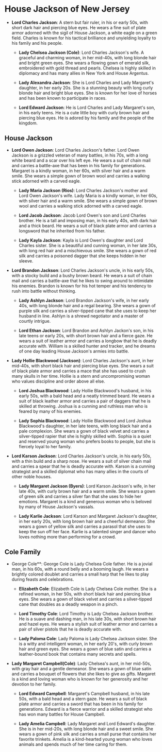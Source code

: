 # House Jackson of New Jersey

- **Lord Charles Jackson**: A stern but fair ruler, in his or early 50s, with short dark hair and piercing blue eyes. He wears a fine suit of plate armor adorned with the sigil of House Jackson, a white eagle on a green field. Charles is known for his tactical brilliance and unyielding loyalty to his family and his people.

  - **Lady Chelsea Jackson (Cole)**:  Lord Charles Jackson's wife.  A graceful and charming woman, in her mid-40s, with long blonde hair and bright green eyes. She wears a flowing gown of emerald silk, embroidered with gold thread and pearls. Chelsea is highly skilled in diplomacy and has many allies in New York and House Argentus.

  - **Lady Alexandra Jackson**: She is Lord Charles and Lady Margaret's daughter, in her early 20s. She is a stunning beauty with long curly blonde hair and bright blue eyes. She is known for her love of horses and has been known to participate in races.

  - **Lord Edward Jackson**: He is Lord Charles and Lady Margaret's son, in his early teens. He is a cute little boy with curly brown hair and piercing blue eyes. He is adored by his family and the people of the kingdom.

## House Jackson

- **Lord Owen Jackson**:  Lord Charles Jackson's father.  Lord Owen Jackson is a grizzled veteran of many battles, in his 70s, with a long white beard and a scar over his left eye. He wears a suit of chain mail and carries a battle-axe that has been in his family for generations. Margaret is a kindly woman, in her 60s, with silver hair and a warm smile. She wears a simple gown of brown wool and carries a walking stick adorned with a carved eagle.

  -  **Lady Maria Jackson (Rios)**: Lord Charles Jackson's mother and Lord Owen Jackson's wife.  Lady Maria is a kindly woman, in her 60s, with silver hair and a warm smile. She wears a simple gown of brown wool and carries a walking stick adorned with a carved eagle.

  - **Lord Jacob Jackson**:  Jacob Lord Owen's son and Lord Charles brother.  He is a tall and imposing man, in his early 40s, with dark hair and a thick beard. He wears a suit of black plate armor and carries a longsword that he inherited from his father. 

  - **Lady Kayla Jackson**:  Kayla is Lord Owen's daughter and Lord Charles sister.  She is a beautiful and cunning woman, in her late 30s, with long red hair and a mischievous smile. She wears a gown of red silk and carries a poisoned dagger that she keeps hidden in her sleeve.

- **Lord Brandon Jackson**: Lord Charles Jackson's uncle, in his early 50s, with a stocky build and a bushy brown beard. He wears a suit of chain mail and carries a battle-axe that he likes to swing around to intimidate his enemies. Brandon is known for his hot temper and his tendency to rush into battle without thinking.

  - **Lady Ashlyn Jackson**: Lord Brandon Jackson's wife, in her early 40s, with long blonde hair and a regal bearing. She wears a gown of purple silk and carries a silver-tipped cane that she uses to keep her husband in line. Ashlyn is a shrewd negotiator and a master of courtly intrigue.

  - **Lord Ethan Jackson**: Lord Brandon and Ashlyn Jackon's son, in his late teens or early 20s, with short brown hair and a fierce gaze. He wears a suit of leather armor and carries a longbow that he is deadly accurate with. William is a skilled hunter and tracker, and he dreams of one day leading House Jackson's armies into battle.

- **Lady Hollie Blackwood (Jackson)**: Lord Charles Jackson's aunt, in her mid-40s, with short black hair and piercing blue eyes. She wears a suit of black plate armor and carries a mace that she has used to crush many skulls in her time. Hollie is a stern and uncompromising woman who values discipline and order above all else.

  - **Lord Joshua Blackwood**: Lady Hollie Blackwood's husband, in his early 50s, with a bald head and a neatly trimmed beard. He wears a suit of black leather armor and carries a pair of daggers that he is skilled at throwing. Joshua is a cunning and ruthless man who is feared by many of his enemies.

  - **Lady Sophia Blackwood**: Lady Hollie Blackwood and Lord Joshua Blackwood's daughter, in her late teens, with long black hair and a pale  complexion. She wears a gown of black velvet and carries a silver-tipped rapier that she is highly skilled with. Sophia is a quiet and    reserved young woman who prefers books to people, but she is fiercely loyal to her family.

- **Lord Karson Jackson**: Lord Charles Jackson's uncle, in his early 50s, with a thin build and a sharp nose. He wears a suit of silver chain mail and carries a spear that he is deadly accurate with. Karson is a cunning strategist and a skilled diplomat who has many allies in the courts of other noble houses.

  - **Lady Margaret Jackson (Byers)**: Lord Karson Jackson's wife, in her late 40s, with curly brown hair and a warm smile. She wears a gown of green silk and carries a silver fan that she uses to hide her emotions. Margaret is a kind and generous woman who is beloved by many of House Jackson's vassals.

  - **Lady Karlie Jackson**: Lord Karson and Margaret Jackson's daughter, in her early 20s, with long brown hair and a cheerful demeanor. She wears a gown of yellow silk and carries a parasol that she uses to keep the sun off her face. Karlie is a talented singer and dancer who loves nothing more than performing for a crowd.



## Cole Family

- George Cole**:  George Cole is Lady Chelsea Cole father.  He is a jovial man, in his 60s, with a round belly and a booming laugh. He wears a brightly colored doublet and carries a small harp that he likes to play during feasts and celebrations. 

  - **Elizabeth Cole**:  Elizabeth Cole is Lady Chelsea Cole mother.  She is a refined woman, in her 50s, with short black hair and piercing blue eyes. She wears a gown of black velvet and carries a silver-tipped cane that doubles as a deadly weapon in a pinch.

  - **Lord Timothy Cole**:  Lord Timothy is Lady Chelsea Jackson brother.  He is a suave and dashing man, in his late 30s, with short brown hair and hazel eyes. He wears a stylish suit of leather armor and carries a pair of silver pistols that he is deadly accurate with. 

  - **Lady Paloma Cole**: Lady Paloma is Lady Chelsea Jackson sister.  She is a witty and intelligent woman, in her early 20's, with curly brown hair and green eyes. She wears a gown of blue satin and carries a leather-bound book that contains many secrets and spells.

- **Lady Margaret Campbell(Cole)**: Lady Chelsea's aunt, in her mid-50s, with gray hair and a gentle demeanor. She wears a gown of blue satin and carries a bouquet of flowers that she likes to give as gifts. Margaret is a kind and loving woman who is known for her generosity and her devotion to her family.

  - **Lord Edward Campbell**: Margaret's Campbell husband, in his late 50s, with a bald head and a stern gaze. He wears a suit of black plate armor and carries a sword that has been in his family for generations. Edward is a fierce warrior and a skilled strategist who has won many battles for House Campbell.

  - **Lady Amelia Campbell**: Lady Margaret and Lord Edward's daughter.  She is in her mid-20s, with long blonde hair and a sweet smile. She wears a gown of pink silk and carries a small purse that contains her favorite trinkets. Amelia is a kind-hearted young woman who loves animals and spends much of her time caring for them.
